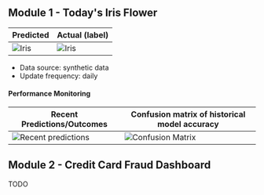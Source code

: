 
## Module 1 - Today's Iris Flower 

| Predicted | Actual (label)
|--------|------- 
| ![Iris](https://raw.githubusercontent.com/simao-f/serverless-ml-course/main/assets/latest_iris.png) | ![Iris](https://raw.githubusercontent.com/simao-f/serverless-ml-course/main/assets/actual_iris.png) 

 * Data source: synthetic data
 * Update frequency: daily

#### Performance Monitoring 

| Recent Predictions/Outcomes | Confusion matrix of historical model accuracy 
|--------|------- 
| ![Recent predictions](https://raw.githubusercontent.com/simao-f/serverless-ml-course/main/assets/df_recent.png) | ![Confusion Matrix](https://raw.githubusercontent.com/simao-f/serverless-ml-course/main/assets/confusion_matrix.png)


## Module 2 - Credit Card Fraud Dashboard


TODO

